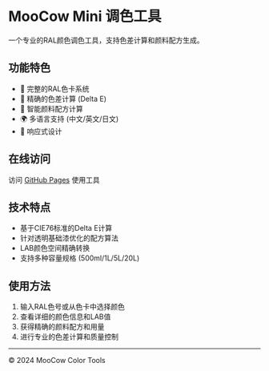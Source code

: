 # MooCow Mini 调色工具

一个专业的RAL颜色调色工具，支持色差计算和颜料配方生成。

## 功能特色

- 🎨 完整的RAL色卡系统
- 🔬 精确的色差计算 (Delta E)
- 🧪 智能颜料配方计算
- 🌍 多语言支持 (中文/英文/日文)
- 📱 响应式设计

## 在线访问

访问 [GitHub Pages](https://raydenpromen96-maker.github.io/moocow-color-tool/) 使用工具

## 技术特点

- 基于CIE76标准的Delta E计算
- 针对透明基础漆优化的配方算法
- LAB颜色空间精确转换
- 支持多种容量规格 (500ml/1L/5L/20L)

## 使用方法

1. 输入RAL色号或从色卡中选择颜色
2. 查看详细的颜色信息和LAB值
3. 获得精确的颜料配方和用量
4. 进行专业的色差计算和质量控制

---

© 2024 MooCow Color Tools

